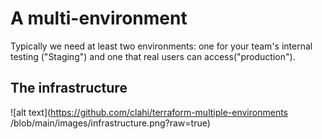# A multi-environment
Typically we need at least two environments: one for your team's internal testing ("Staging") and one that real users can access("production").

## The infrastructure
![alt text](https://github.com/clahi/terraform-multiple-environments
/blob/main/images/infrastructure.png?raw=true)